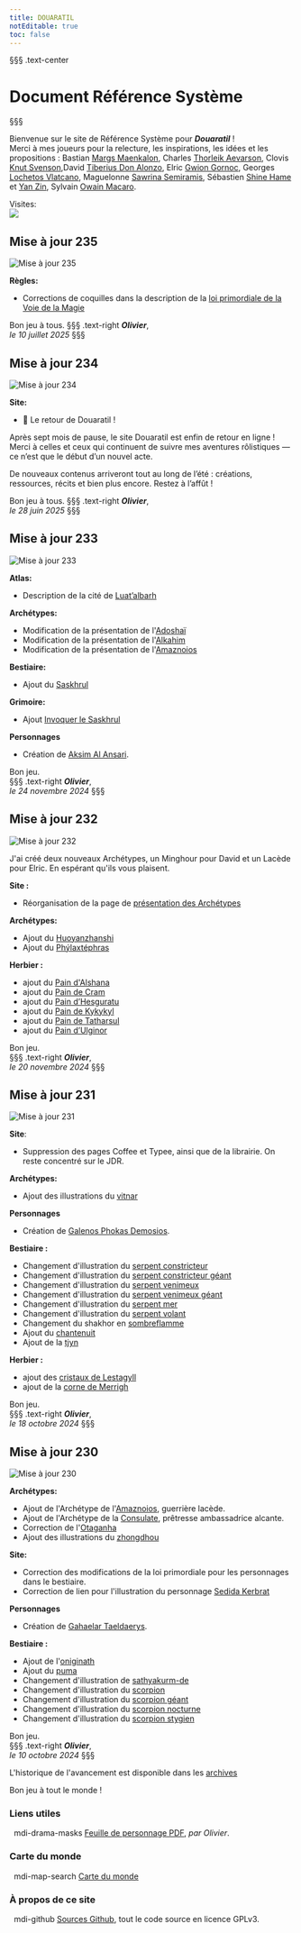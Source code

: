 ```yaml
---
title: DOUARATIL
notEditable: true
toc: false
---
```

§§§ .text-center
# Document Référence Système
§§§

<v-row>

<v-col cols="12" md="6">

Bienvenue sur le site de Référence Système pour _**Douaratil**_ !  
Merci à mes joueurs pour la relecture, les inspirations, les idées et les propositions : Bastian [Margs Maenkalon](/bestiaire/margs-maenkalon), Charles [Thorleik Aevarson](/bestiaire/thorleik-aevarson), Clovis [Knut Svenson](/bestiaire/knut-svenson),David [Tiberius Don Alonzo](/bestiaire/tiberius-don-alonzo), Elric [Gwion Gornoc](/bestiaire/gwion-gornoc), Georges [Lochetos Vlatcano](/bestiaire/lochetos-vlatcano), Maguelonne [Sawrina Semiramis](/bestiaire/sawrina-semiramis), Sébastien [Shine Hame](/bestiaire/shine-hame) et [Yan Zin](/bestiaire/yan-zin), Sylvain [Owain Macaro](/bestiaire/owain-macaro).  

Visites:   
<a href="http://www.mon-compteur.fr"><img src="http://www.mon-compteur.fr/html_c01genv2-241098-5" border="0" /></a>  

## Mise à jour 235
![Mise à jour 235](https://www.douaratil.fr/illustrations/site/maj235.jpeg)     

**Règles:**   
- Corrections de coquilles dans la description de la [loi primordiale de la Voie de la Magie](/voies/#loi-primordiale)

Bon jeu à tous.
§§§ .text-right
_**Olivier**_,  
_le 10 juillet 2025_
§§§

## Mise à jour 234
![Mise à jour 234](https://www.douaratil.fr/illustrations/site/maj234.jpeg)     

**Site:**   
- 🎲 Le retour de Douaratil !

Après sept mois de pause, le site Douaratil est enfin de retour en ligne ! Merci à celles et ceux qui continuent de suivre mes aventures rôlistiques — ce n’est que le début d’un nouvel acte.

De nouveaux contenus arriveront tout au long de l’été : créations, ressources, récits et bien plus encore. Restez à l’affût !

Bon jeu à tous.
§§§ .text-right
_**Olivier**_,  
_le 28 juin 2025_
§§§

## Mise à jour 233
![Mise à jour 233](https://www.douaratil.fr/illustrations/site/maj233.jpeg)     

**Atlas:**   
- Description de la cité de [Luat’albarh](/atlas-du-monde/shahia/luatalbarh/)  

**Archétypes:**   
- Modification de la présentation de l'[Adoshaï](/archetypes/adoshai)    
- Modification de la présentation de l'[Alkahim](/archetypes/alkahim)   
- Modification de la présentation de l'[Amaznoios](/archetypes/amaznoios)     

**Bestiaire:**    
- Ajout du [Saskhrul](/bestiaire/saskhrul)     

**Grimoire:**    
- Ajout [Invoquer le Saskhrul](/grimoire/invoquer-le-saskhrul)  

**Personnages**    
- Création de [Aksim Al Ansari](/bestiaire/aksim-al-ansari).    

Bon jeu.     
§§§ .text-right
_**Olivier**_,  
_le 24 novembre 2024_
§§§

## Mise à jour 232
![Mise à jour 232](https://www.douaratil.fr/illustrations/site/maj232.jpeg)     

J'ai créé deux nouveaux Archétypes, un Minghour pour David et un Lacède pour Elric. En espérant qu'ils vous plaisent.

**Site :**   
- Réorganisation de la page de [présentation des Archétypes](/archetypes/1-presentation)

**Archétypes:**   
- Ajout du [Huoyanzhanshi](/archetypes/huoyanzhanshi)
- Ajout du [Phýlaxtéphras](/archetypes/phylaxtephras)

**Herbier :**   
- ajout du [Pain d'Alshana](/herbier/nourritures-speciales/#pain-d-alshana)    
- ajout du [Pain de Cram](/herbier/nourritures-speciales/#pain-de-cram)    
- ajout du [Pain d’Hesguratu](/herbier/nourritures-speciales/#pain-d-hesguratu)    
- ajout du [Pain de Kykykyl](/herbier/nourritures-speciales/#pain-de-kykykyl)    
- ajout du [Pain de Tatharsul](/herbier/nourritures-speciales/#pain-de-tatharsul)    
- ajout du [Pain d’Ulginor](/herbier/nourritures-speciales/#pain-d-ulginor)  

Bon jeu.     
§§§ .text-right
_**Olivier**_,  
_le 20 novembre 2024_
§§§

## Mise à jour 231
![Mise à jour 231](https://www.douaratil.fr/illustrations/site/maj231.jpeg)     

**Site**:
- Suppression des pages Coffee et Typee, ainsi que de la librairie. On reste concentré sur le JDR.

**Archétypes:**   
- Ajout des illustrations du [vitnar](/archetypes/vitnar)

**Personnages**    
- Création de [Galenos Phokas Demosios](/bestiaire/galenos-phokas-demosios).    

**Bestiaire :**   
- Changement d'illustration du [serpent constricteur](/bestiaire/serpent-constricteur)   
- Changement d'illustration du [serpent constricteur géant](/bestiaire/serpent-constricteur-geant)   
- Changement d'illustration du [serpent venimeux](/bestiaire/serpent-venimeux)   
- Changement d'illustration du [serpent venimeux géant](/bestiaire/serpent-venimeux-geant)   
- Changement d'illustration du [serpent mer](/bestiaire/serpent-de-mer)   
- Changement d'illustration du [serpent volant](/bestiaire/serpent-volant)   
- Changement du shakhor en [sombreflamme](/bestiaire/sombreflamme)   
- Ajout du [chantenuit](/bestiaire/chantenuit)   
- Ajout de la [tjyn](/bestiaire/tjyn)   

**Herbier :**   
- ajout des [cristaux de Lestagyll](/herbier/modifications-de-caracteristiques/#cristaux-de-lestagyll)    
- ajout de la [corne de Merrigh](/herbier/modifications-de-caracteristiques/#corne-de-merrigh)

Bon jeu.     
§§§ .text-right
_**Olivier**_,  
_le 18 octobre 2024_
§§§

## Mise à jour 230
![Mise à jour 230](https://www.douaratil.fr/illustrations/site/maj230.jpeg)     

**Archétypes:**   
- Ajout de l'Archétype de l'[Amaznoios](/archetypes/amaznoios), guerrière lacède.   
- Ajout de l'Archétype de la [Consulate](/archetypes/consulate), prêtresse ambassadrice alcante.   
- Correction de l'[Otaganha](/archetypes/otaganha)
- Ajout des illustrations du [zhongdhou](/archetypes/zhongdhou)

**Site:**   
- Correction des modifications de la loi primordiale pour les personnages dans le bestiaire.
- Correction de lien pour l'illustration du personnage [Sedida Kerbrat](/bestiaire/sedida-kerbrat)   

**Personnages**    
- Création de [Gahaelar Taeldaerys](/bestiaire/gahaelar-taeldaerys).    

**Bestiaire :**   
- Ajout de l'[oniginath](/bestiaire/oniginath)   
- Ajout du [puma](/bestiaire/puma)
- Changement d'illustration de [sathyakurm-de](/bestiaire/sathyakurm-de)       
- Changement d'illustration du [scorpion](/bestiaire/scorpion)   
- Changement d'illustration du [scorpion géant](/bestiaire/scorpion-geant)   
- Changement d'illustration du [scorpion nocturne](/bestiaire/scorpion-nocturne)   
- Changement d'illustration du [scorpion stygien](/bestiaire/scorpion-stygien)   

Bon jeu.     
§§§ .text-right
_**Olivier**_,  
_le 10 octobre 2024_
§§§


L'historique de l'avancement est disponible dans les [archives](/archives/)

Bon jeu à tout le monde !

</v-col>

<v-col cols="12" md="6">  

### Liens utiles
&nbsp;
<v-icon>mdi-drama-masks</v-icon> [Feuille de personnage PDF](https://www.douaratil.fr/feuilledejdr/FDPgenerique.pdf), _par Olivier_.     

### Carte du monde
&nbsp;
<v-icon>mdi-map-search</v-icon> [Carte du monde](https://www.douaratil.fr/cartes/cartedumonde.jpg)    

### À propos de ce site
&nbsp;
<v-icon>mdi-github</v-icon> [Sources Github](https://github.com/Douaratil/douaratil-drs), tout le code source en licence GPLv3.  


</v-col>

</v-row>
